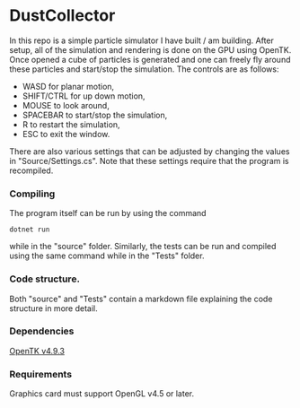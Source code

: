 # DustCollector

In this repo is a simple particle simulator I have built / am building. After setup, all of the simulation and rendering is done on the GPU using OpenTK. Once opened a cube of particles is generated and one can freely fly around these particles and start/stop the simulation. The controls are as follows:
   
 * WASD for planar motion,
 * SHIFT/CTRL for up down motion,
 * MOUSE to look around,
 * SPACEBAR to start/stop the simulation,
 * R to restart the simulation,
 * ESC to exit the window.

There are also various settings that can be adjusted by changing the values in "Source/Settings.cs". Note that these settings require that the program is recompiled. 

### Compiling

The program itself can be run by using the command

    dotnet run
    
while in the "source" folder. Similarly, the tests can be run and compiled using the same command while in the "Tests" folder.

### Code structure.

Both "source" and "Tests" contain a markdown file explaining the code structure in more detail.

### Dependencies
[OpenTK v4.9.3](https://www.nuget.org/packages/OpenTK/)

### Requirements
Graphics card must support OpenGL v4.5 or later.
